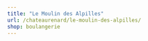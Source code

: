 ```yaml
---
title: "Le Moulin des Alpilles"
url: /chateaurenard/le-moulin-des-alpilles/
shop: boulangerie
---
```

